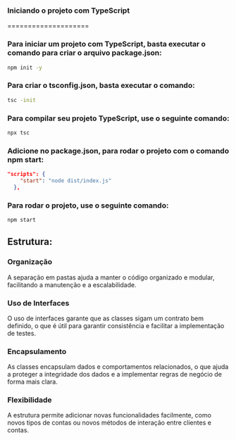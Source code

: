 ### Iniciando o projeto com TypeScript
====================
### Para iniciar um projeto com TypeScript, basta executar o comando para criar o arquivo package.json:
````bash
npm init -y
````

### Para criar o tsconfig.json, basta executar o comando:
````bash	
tsc -init
````
### Para compilar seu projeto TypeScript, use o seguinte comando:
````bash
npx tsc
````

### Adicione no package.json, para rodar o projeto com o comando npm start:
````json
"scripts": {
    "start": "node dist/index.js"
  },
````
### Para rodar o projeto, use o seguinte comando:
````bash
npm start
````

## Estrutura:

### Organização
A separação em pastas ajuda a manter o código organizado e modular, facilitando a manutenção e a escalabilidade.

### Uso de Interfaces
O uso de interfaces garante que as classes sigam um contrato bem definido, o que é útil para garantir consistência e facilitar a implementação de testes.

### Encapsulamento
As classes encapsulam dados e comportamentos relacionados, o que ajuda a proteger a integridade dos dados e a implementar regras de negócio de forma mais clara.

### Flexibilidade
A estrutura permite adicionar novas funcionalidades facilmente, como novos tipos de contas ou novos métodos de interação entre clientes e contas.
